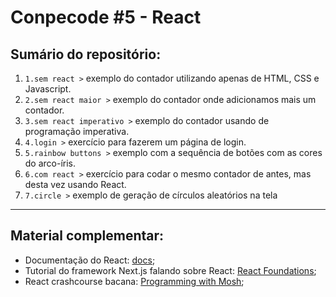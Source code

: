 # Conpecode #5 - React
## Sumário do repositório:
<ol>
    <li><code>1.sem react ></code> exemplo do contador utilizando apenas de HTML, CSS e Javascript.</li>
    <li><code>2.sem react maior ></code> exemplo do contador onde adicionamos mais um contador.</li>
    <li><code>3.sem react imperativo ></code> exemplo do contador usando de programação imperativa.</li>
    <li><code>4.login ></code> exercício para fazerem um página de login.</li>
    <li><code>5.rainbow buttons ></code> exemplo com a sequência de botões com as cores do arco-íris.</li>
    <li><code>6.com react ></code> exercício para codar o mesmo contador de antes, mas desta vez usando React.
    <li><code>7.circle ></code> exemplo de geração de círculos aleatórios na tela</li>
</ol>

---

## Material complementar:
- Documentação do React: [docs](https://react.dev/learn); 
- Tutorial do framework Next.js falando sobre React: [React Foundations](https://nextjs.org/learn/react-foundations);
- React crashcourse bacana: [Programming with Mosh](https://www.youtube.com/watch?v=SqcY0GlETPk);    